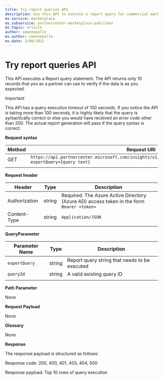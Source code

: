 ```yaml
---
title: Try report queries API
description: Use this API to execute a report query for commercial marketplace analytics reports. 
ms.service: marketplace 
ms.subservice: partnercenter-marketplace-publisher
ms.topic: article
author: smannepalle
ms.author: smannepalle
ms.date: 3/08/2021
---
```


# Try report queries API

This API executes a Report query statement. The API returns only 10 records that you as a partner can use to verify if the data is as you expected.

> [!IMPORTANT]
> This API has a query execution timeout of 100 seconds. If you notice the API is taking more than 100 seconds, it is highly likely that the query is syntactically correct or else you would have received an error code other than 200. The actual report generation will pass if the query syntax is correct.

**Request syntax**

| **Method** | **Request URI** |
| --- | --- |
| GET | `https://api.partnercenter.microsoft.com/insights/v1/cmp/ScheduledQueries/testQueryResult?exportQuery={query text}` |
|||

**Request header**

| **Header** | **Type** | **Description** |
| --- | --- | --- |
| Authorization | string | Required. The Azure Active Directory (Azure AD) access token in the form `Bearer <token>` |
| Content-Type | string | `Application/JSON` |
|||

**QueryParameter**

| **Parameter Name** | **Type** | **Description** |
| --- | --- | --- |
| `exportQuery` | string | Report query string that needs to be executed |
| `queryId` | string | A valid existing query ID |
|||

**Path**  **Parameter**

None

**Request Payload**

None

**Glossary**

None

**Response**

The response payload is structured as follows:

Response code: 200, 400, 401, 403, 404, 500

Response payload: Top 10 rows of query execution
